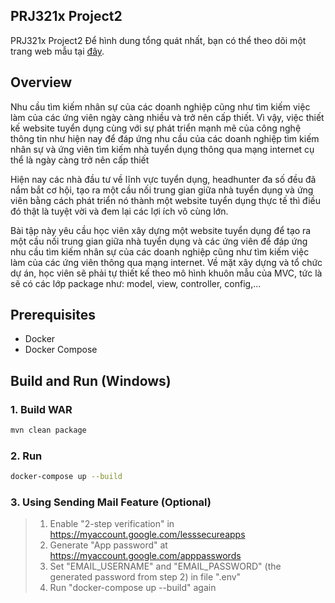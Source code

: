## PRJ321x Project2

PRJ321x Project2
Để hình dung tổng quát nhất, bạn có thể theo dõi một trang web mẫu tại [đây](https://www.topcv.vn/viec-lam).

## Overview
Nhu cầu tìm kiếm nhân sự của các doanh nghiệp cũng như tìm kiếm việc làm của các ứng viên ngày càng nhiều và trở nên cấp thiết. Vì vậy, việc thiết kế website tuyển dụng cùng với sự phát triển mạnh mẽ của công nghệ thông tin như hiện nay để đáp ứng nhu cầu của các doanh nghiệp tìm kiếm nhân sự và ứng viên tìm kiếm nhà tuyển dụng thông qua mạng internet cụ thể là ngày càng trở nên cấp thiết

Hiện nay các nhà đầu tư về lĩnh vực tuyển dụng, headhunter đa số đều đã nắm bắt cơ hội, tạo ra một cầu nối trung gian giữa nhà tuyển dụng và ứng viên bằng cách phát triển nó thành một website tuyển dụng thực tế thì điều đó thật là tuyệt vời và đem lại các lợi ích vô cùng lớn.

Bài tập này yêu cầu học viên xây dựng một website tuyển dụng để tạo ra một cầu nối trung gian giữa nhà tuyển dụng và các ứng viên để đáp ứng nhu cầu tìm kiếm nhân sự của các doanh nghiệp cũng như tìm kiếm việc làm của các ứng viên thông qua mạng internet.
Về mặt xây dựng và tổ chức dự án, học viên sẽ phải tự thiết kế theo mô hình khuôn mẫu của MVC, tức là sẽ có các lớp package như: model, view, controller, config,...
## Prerequisites
* Docker
* Docker Compose
## Build and Run (Windows)

### 1. Build WAR

```bash
mvn clean package
```

### 2. Run

```bash
docker-compose up --build
```
### 3. Using Sending Mail Feature (Optional)
> 1. Enable "2-step verification" in https://myaccount.google.com/lesssecureapps
> 2. Generate "App password" at https://myaccount.google.com/apppasswords
> 3. Set "EMAIL_USERNAME" and "EMAIL_PASSWORD" (the generated password from step 2) in file ".env"
> 4. Run "docker-compose up --build" again